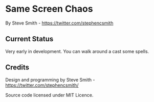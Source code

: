 # Same Screen Chaos

By Steve Smith - https://twitter.com/stephencsmith

## Current Status
Very early in development.  You can walk around a cast some spells.


## Credits
Design and programming by Steve Smith - https://twitter.com/stephencsmith/ 

Source code licensed under MIT Licence.